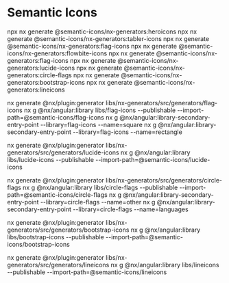 # Semantic Icons

npx nx generate @semantic-icons/nx-generators:heroicons
npx nx generate @semantic-icons/nx-generators:tabler-icons
npx nx generate @semantic-icons/nx-generators:flag-icons
npx nx generate @semantic-icons/nx-generators:flowbite-icons
npx nx generate @semantic-icons/nx-generators:flag-icons
npx nx generate @semantic-icons/nx-generators:lucide-icons
npx nx generate @semantic-icons/nx-generators:circle-flags
npx nx generate @semantic-icons/nx-generators:bootstrap-icons
npx nx generate @semantic-icons/nx-generators:lineicons

nx generate @nx/plugin:generator libs/nx-generators/src/generators/flag-icons
nx g @nx/angular:library libs/flag-icons --publishable --import-path=@semantic-icons/flag-icons
nx g @nx/angular:library-secondary-entry-point --library=flag-icons --name=square
nx g @nx/angular:library-secondary-entry-point --library=flag-icons --name=rectangle

nx generate @nx/plugin:generator libs/nx-generators/src/generators/lucide-icons
nx g @nx/angular:library libs/lucide-icons --publishable --import-path=@semantic-icons/lucide-icons

nx generate @nx/plugin:generator libs/nx-generators/src/generators/circle-flags
nx g @nx/angular:library libs/circle-flags --publishable --import-path=@semantic-icons/circle-flags
nx g @nx/angular:library-secondary-entry-point --library=circle-flags --name=other
nx g @nx/angular:library-secondary-entry-point --library=circle-flags --name=languages

nx generate @nx/plugin:generator libs/nx-generators/src/generators/bootstrap-icons
nx g @nx/angular:library libs/bootstrap-icons --publishable --import-path=@semantic-icons/bootstrap-icons

nx generate @nx/plugin:generator libs/nx-generators/src/generators/lineicons
nx g @nx/angular:library libs/lineicons --publishable --import-path=@semantic-icons/lineicons
